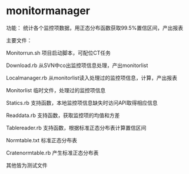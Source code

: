 monitormanager
==============
功能：
统计各个监控项数据，用正态分布函数获取99.5%置信区间，产出报表

主要文件：

Monitorrun.sh 项目启动脚本，可配位CT任务

Download.rb 从SVN中co出监控项信息处理，产出monitorlist

Localmanager.rb 从monitorlist读入处理过的监控项信息，计算，产出报表

Monitorlist 临时文件，处理过的监控项信息

Statics.rb 支持函数，本地监控项信息缺失时访问API取得相应信息

Readdata.rb 支持函数，获取监控项的均值和方差

Tablereader.rb 支持函数，根据标准正态分布表计算置信区间

Normtable.txt 标准正态分布表

Cratenormtable.rb 产生标准正态分布表

其他皆为测试文件
